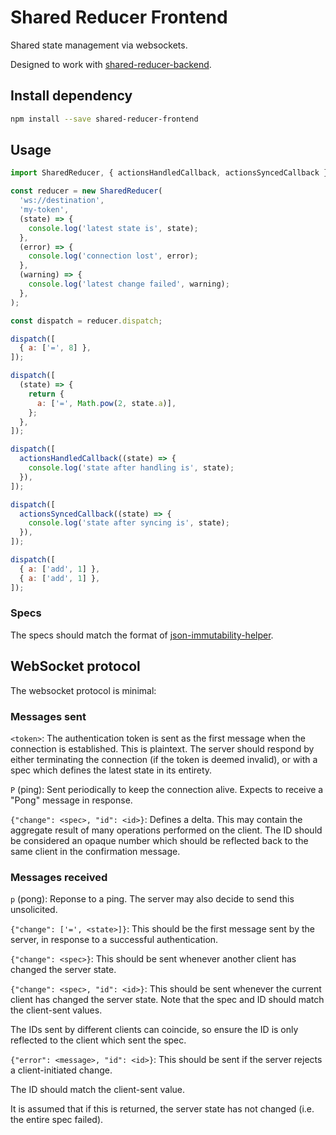 # Shared Reducer Frontend

Shared state management via websockets.

Designed to work with
[shared-reducer-backend](https://github.com/davidje13/shared-reducer-backend).

## Install dependency

```bash
npm install --save shared-reducer-frontend
```

## Usage

```javascript
import SharedReducer, { actionsHandledCallback, actionsSyncedCallback } from 'shared-reducer-frontend';

const reducer = new SharedReducer(
  'ws://destination',
  'my-token',
  (state) => {
    console.log('latest state is', state);
  },
  (error) => {
    console.log('connection lost', error);
  },
  (warning) => {
    console.log('latest change failed', warning);
  },
);

const dispatch = reducer.dispatch;

dispatch([
  { a: ['=', 8] },
]);

dispatch([
  (state) => {
    return {
      a: ['=', Math.pow(2, state.a)],
    };
  },
]);

dispatch([
  actionsHandledCallback((state) => {
    console.log('state after handling is', state);
  }),
]);

dispatch([
  actionsSyncedCallback((state) => {
    console.log('state after syncing is', state);
  }),
]);

dispatch([
  { a: ['add', 1] },
  { a: ['add', 1] },
]);
```

### Specs

The specs should match the format of
[json-immutability-helper](https://github.com/davidje13/json-immutability-helper).

## WebSocket protocol

The websocket protocol is minimal:

### Messages sent

`<token>`:
The authentication token is sent as the first message when the connection is
established. This is plaintext. The server should respond by either terminating
the connection (if the token is deemed invalid), or with a spec which defines
the latest state in its entirety.

`P` (ping):
Sent periodically to keep the connection alive. Expects to receive a "Pong"
message in response.

`{"change": <spec>, "id": <id>}`:
Defines a delta. This may contain the aggregate result of many operations
performed on the client. The ID should be considered an opaque number which
should be reflected back to the same client in the confirmation message.

### Messages received

`p` (pong):
Reponse to a ping. The server may also decide to send this unsolicited.

`{"change": ['=', <state>]}`:
This should be the first message sent by the server, in response to a
successful authentication.

`{"change": <spec>}`:
This should be sent whenever another client has changed the server state.

`{"change": <spec>, "id": <id>}`:
This should be sent whenever the current client has changed the server
state. Note that the spec and ID should match the client-sent values.

The IDs sent by different clients can coincide, so ensure the ID is only
reflected to the client which sent the spec.

`{"error": <message>, "id": <id>}`:
This should be sent if the server rejects a client-initiated change.

The ID should match the client-sent value.

It is assumed that if this is returned, the server state has not changed (i.e.
the entire spec failed).
